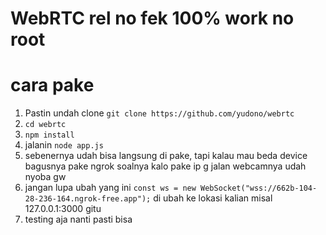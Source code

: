 # WebRTC rel no fek 100% work no root

# cara pake
1. Pastin undah clone 
````git clone https://github.com/yudono/webrtc````
2. ```cd webrtc```
3. ```npm install```
4. jalanin ```node app.js```
5. sebenernya udah bisa langsung di pake, tapi kalau mau beda device bagusnya pake ngrok soalnya kalo pake ip g jalan webcamnya udah nyoba gw
6. jangan lupa ubah yang ini
```const ws = new WebSocket("wss://662b-104-28-236-164.ngrok-free.app");```
di ubah ke lokasi kalian misal 127.0.0.1:3000 gitu 
7. testing aja nanti pasti bisa

